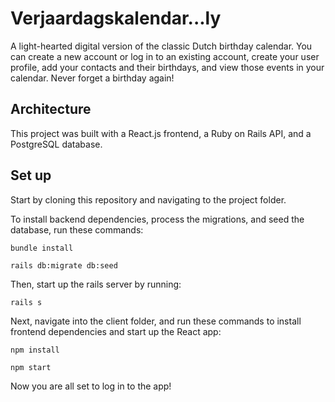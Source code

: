 # Verjaardagskalendar...ly 
A light-hearted digital version of the classic Dutch birthday calendar. You can create a new account or log in to an existing account, create your user profile, add your contacts and their birthdays, and view those events in your calendar. Never forget a birthday again!

## Architecture
This project was built with a React.js frontend, a Ruby on Rails API, and a PostgreSQL database.

## Set up
Start by cloning this repository and navigating to the project folder. 


To install backend dependencies, process the migrations, and seed the database, run these commands:

`bundle install`

`rails db:migrate db:seed`

Then, start up the rails server by running: 

`rails s`


Next, navigate into the client folder, and run these commands to install frontend dependencies and start up the React app:

`npm install`

`npm start`


Now you are all set to log in to the app!

